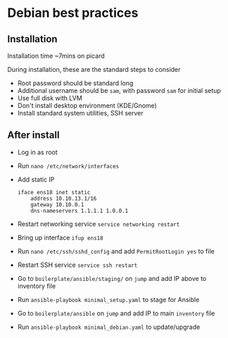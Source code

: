 # Debian best practices

## Installation

Installation time ~7mins on picard

During installation, these are the standard steps to consider

- Root password should be standard long
- Additional username should be `sam`, with password `sam` for initial setup
- Use full disk with LVM
- Don't install desktop environment (KDE/Gnome)
- Install standard system utilities, SSH server

## After install

- Log in as root
- Run `nano /etc/network/interfaces`
- Add static IP
	```
	iface ens18 inet static
		address 10.10.13.1/16
		gateway 10.10.0.1
		dns-nameservers 1.1.1.1 1.0.0.1
	```
- Restart networking service `service networking restart`
- Bring up interface `ifup ens18`
- Run `nano /etc/ssh/sshd_config` and add `PermitRootLogin yes` to file
- Restart SSH service `service ssh restart`

- Go to `boilerplate/ansible/staging/` on `jump` and add IP above to inventory file
- Run `ansible-playbook minimal_setup.yaml` to stage for Ansible

- Go to `boilerplate/ansible` on `jump` and add IP to main `inventory` file
- Run `ansible-playbook minimal_debian.yaml` to update/upgrade

